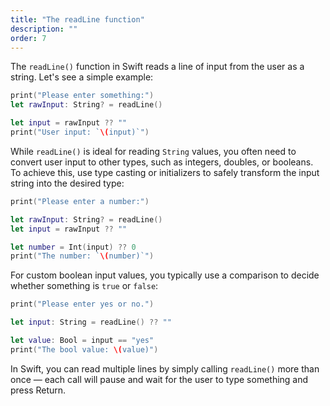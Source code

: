 ```yaml
---
title: "The readLine function"
description: ""
order: 7
---
```


The `readLine()` function in Swift reads a line of input from the user as a string. Let's see a simple example: 

```swift
print("Please enter something:") 
let rawInput: String? = readLine() 

let input = rawInput ?? "" 
print("User input: `\(input)`") 
```

While `readLine()` is ideal for reading `String` values, you often need to convert user input to other types, such as integers, doubles, or booleans. To achieve this, use type casting or initializers to safely transform the input string into the desired type:

```swift
print("Please enter a number:")

let rawInput: String? = readLine()
let input = rawInput ?? ""

let number = Int(input) ?? 0
print("The number: `\(number)`")
```

For custom boolean input values, you typically use a comparison to decide whether something is `true` or `false`:

```swift
print("Please enter yes or no.")

let input: String = readLine() ?? ""

let value: Bool = input == "yes"
print("The bool value: \(value)")
```

In Swift, you can read multiple lines by simply calling `readLine()` more than once — each call will pause and wait for the user to type something and press Return. 


